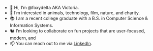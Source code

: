 - 👋 Hi, I’m @foxydelta AKA Victoria.
- 💞️ I’m interested in animals, technology, film, nature, and charity.
- 📚 I am a recent college graduate with a B.S. in Computer Science & Information Systems.
- 🐿 I’m looking to collaborate on fun projects that are user-focused, modern, and 
- 📫 You can reach out to me via [LinkedIn](https://www.linkedin.com/in/victoriaiprice/).
<!---
foxydelta/foxydelta is a ✨ special ✨ repository because its `README.md` (this file) appears on your GitHub profile.
You can click the Preview link to take a look at your changes.
--->
